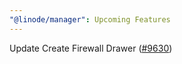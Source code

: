 ```yaml
---
"@linode/manager": Upcoming Features
---
```


Update Create Firewall Drawer ([#9630](https://github.com/linode/manager/pull/9630))
